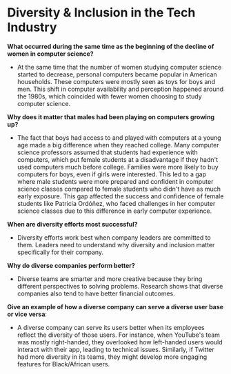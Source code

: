 # Diversity & Inclusion in the Tech Industry

**What occurred during the same time as the beginning of the decline of women in computer science?**

- At the same time that the number of women studying computer science started to decrease, personal computers became popular in American households. These computers were mostly seen as toys for boys and men. This shift in computer availability and perception happened around the 1980s, which coincided with fewer women choosing to study computer science.

**Why does it matter that males had been playing on computers growing up?**

- The fact that boys had access to and played with computers at a young age made a big difference when they reached college. Many computer science professors assumed that students had experience with computers, which put female students at a disadvantage if they hadn't used computers much before college. Families were more likely to buy computers for boys, even if girls were interested. This led to a gap where male students were more prepared and confident in computer science classes compared to female students who didn't have as much early exposure. This gap affected the success and confidence of female students like Patricia Ordóñez, who faced challenges in her computer science classes due to this difference in early computer experience.

**When are diversity efforts most successful?**

- Diversity efforts work best when company leaders are committed to them. Leaders need to understand why diversity and inclusion matter specifically for their company.

**Why do diverse companies perform better?**

- Diverse teams are smarter and more creative because they bring different perspectives to solving problems. Research shows that diverse companies also tend to have better financial outcomes.

**Give an example of how a diverse company can serve a diverse user base or vice versa**:

- A diverse company can serve its users better when its employees reflect the diversity of those users. For instance, when YouTube's team was mostly right-handed, they overlooked how left-handed users would interact with their app, leading to technical issues. Similarly, if Twitter had more diversity in its teams, they might develop more engaging features for Black/African users.
